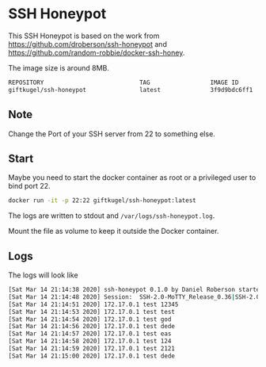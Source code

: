 # SSH Honeypot

This SSH Honeypot is based on the work from https://github.com/droberson/ssh-honeypot and https://github.com/random-robbie/docker-ssh-honey.

The image size is around 8MB.

```bash
REPOSITORY                           TAG                 IMAGE ID            CREATED             SIZE
giftkugel/ssh-honeypot               latest              3f9d9bdc6ff1        15 minutes ago      7.92MB
```

## Note

Change the Port of your SSH server from 22 to something else.

## Start

Maybe you need to start the docker container as root or a privileged user to bind port 22.

```bash
docker run -it -p 22:22 giftkugel/ssh-honeypot:latest
```

The logs are written to stdout and `/var/logs/ssh-honeypot.log`.

Mount the file as volume to keep it outside the Docker container.


## Logs

The logs will look like

```bash
[Sat Mar 14 21:14:38 2020] ssh-honeypot 0.1.0 by Daniel Roberson started on port 22. PID 6
[Sat Mar 14 21:14:48 2020] Session:  SSH-2.0-MoTTY_Release_0.36|SSH-2.0-OpenSSH_5.9p1 Debian-5ubuntu1.4|(null)|aes256-ctr|aes256-ctr|hmac-sha2-256|hmac-sha2-256
[Sat Mar 14 21:14:51 2020] 172.17.0.1 test 12345
[Sat Mar 14 21:14:53 2020] 172.17.0.1 test test
[Sat Mar 14 21:14:54 2020] 172.17.0.1 test god
[Sat Mar 14 21:14:56 2020] 172.17.0.1 test dede
[Sat Mar 14 21:14:57 2020] 172.17.0.1 test eas
[Sat Mar 14 21:14:58 2020] 172.17.0.1 test 124
[Sat Mar 14 21:14:59 2020] 172.17.0.1 test 2121
[Sat Mar 14 21:15:00 2020] 172.17.0.1 test dede
```
